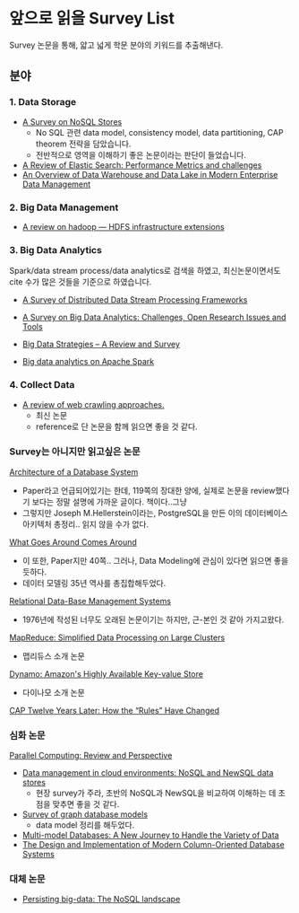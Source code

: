 # 앞으로 읽을 Survey List
Survey 논문을 통해, 얇고 넓게 학문 분야의 키워드를 추출해낸다. 

## 분야
### 1. Data Storage

- [A Survey on NoSQL Stores](https://sci-hub.ru/10.1145/3158661)
  - No SQL 관련 data model, consistency model, data partitioning, CAP theorem 전략을 담았습니다.
  - 전반적으로 영역을 이해하기 좋은 논문이라는 판단이 들었습니다.
- [A Review of Elastic Search: Performance Metrics and challenges](https://d1wqtxts1xzle7.cloudfront.net/56805561/1512628680_07-12-2017-libre.pdf?1529138573=&response-content-disposition=inline%3B+filename%3DA_Review_of_Elastic_Search_Performance_M.pdf&Expires=1675336828&Signature=NonGL62uhVfeQ7OnIeuSZOuXImRx5HvdHwHSCy4BWus6SC7c7rP3-RKkMCrTWAX1k0IqUqPQL4WW7m7wXlEh7K0jsiK9tLDTn5aRMoPEkNeT6iSEeFgDqafFr0ACfHJU9BVKxiPGFOfgnq~Zcm6UqnzMB8LKNTouo294qSRkfTuw0VvY8OdghVYO-h1S-XD55g6NT3CC8aCr6NF0SXNNTvge~7yvreZ0jn8u98l0BPwSbxtn-gXeW7aOKrvVuZbMa193byOncQ5nKu02qvfxRXKRX59bOBECWQ7pQgJSll3jcGgVfiUAWetfcXPQOxGmO8ugVaYvxWnk~jeLrSlpzA__&Key-Pair-Id=APKAJLOHF5GGSLRBV4ZA)
- [An Overview of Data Warehouse and Data Lake in Modern Enterprise Data Management](https://www.mdpi.com/2504-2289/6/4/132)

### 2. Big Data Management
- [A review on hadoop — HDFS infrastructure extensions](https://ieeexplore.ieee.org/abstract/document/6558077)

### 3. Big Data Analytics
Spark/data stream process/data analytics로 검색을 하였고, 최신논문이면서도 cite 수가 많은 것들을 기준으로 하였습니다.
- [A Survey of Distributed Data Stream Processing Frameworks](https://ieeexplore.ieee.org/document/8864052)

- [A Survey on Big Data Analytics: Challenges, Open Research Issues and Tools](https://www.researchgate.net/publication/296550027_A_Survey_on_Big_Data_Analytics_Challenges_Open_Research_Issues_and_Tools)

* [Big Data Strategies – A Review and Survey](https://www.researchgate.net/publication/339406401_Big_Data_Strategies_-_A_Review_and_Survey)

* [Big data analytics on Apache Spark](https://link.springer.com/article/10.1007/s41060-016-0027-9)

### 4. Collect Data
* [A review of web crawling approaches.](https://www.semanticscholar.org/paper/A-review-of-web-crawling-approaches-Xhumari-Xhumari/6a150ee5785d3b6ebc019397e399428812eab7c6)
  * 최신 논문
  * reference로 단 논문을 함께 읽으면 좋을 것 같다.

### Survey는 아니지만 읽고싶은 논문

[Architecture of a Database System](https://dsf.berkeley.edu/papers/fntdb07-architecture.pdf)
- Paper라고 언급되어있기는 한데, 119쪽의 장대한 양에, 실제로 논문을 review했다기 보다는 정말 설명에 가까운 글이다. 책이다..그냥
- 그렇지만 Joseph M.Hellerstein이라는, PostgreSQL을 만든 이의 데이터베이스 아키텍처 총정리.. 읽지 않을 수가 없다.

[What Goes Around Comes Around](https://people.cs.umass.edu/~yanlei/courses/CS691LL-f06/papers/SH05.pdf)
- 이 또한, Paper지만 40쪽.. 그러나, Data Modeling에 관심이 있다면 읽으면 좋을듯하다.
- 데이터 모델링 35년 역사를 총집합해두었다.

[Relational Data-Base Management Systems](https://sci-hub.ru/10.1145/356662.356665)
- 1976년에 작성된 너무도 오래된 논문이기는 하지만, 근-본인 것 같아 가지고왔다.

[MapReduce: Simplified Data Processing on Large Clusters](http://cgi.di.uoa.gr/~ad/M155/Papers/p107-dean.pdf)
- 맵리듀스 소개 논문

[Dynamo: Amazon's Highly Available Key-value Store](https://www2.cs.uh.edu/~paris/7360/PAPERS/amazon-dynamo-sosp2007.pdf)
- 다이나모 소개 논문

[CAP Twelve Years Later: How the “Rules” Have Changed](https://anantja.in/aeb39daf1c8c1360d401e8afe84a00b7/cap-annotated.pdf)

### 심화 논문
[Parallel Computing: Review and Perspective](https://ieeexplore.ieee.org/abstract/document/8612581)
- [Data management in cloud environments: NoSQL and NewSQL data stores](https://link.springer.com/article/10.1186/2192-113X-2-22)
    - 현장 survey가 주라, 초반의 NoSQL과 NewSQL을 비교하여 이해하는 데 초점을 맞추면 좋을 것 같다.
- [Survey of graph database models](https://sci-hub.ru/10.1145/1322432.1322433)
    - data model 정리를 해두었다.
- [Multi-model Databases: A New Journey to Handle the Variety of Data](https://dl.acm.org/doi/abs/10.1145/3323214)
- [The Design and Implementation of Modern Column-Oriented Database Systems](https://sci-hub.ru/10.1561/1900000024)

### 대체 논문
- [Persisting big-data: The NoSQL landscape](https://sci-hub.ru/10.1016/j.is.2016.07.009)

